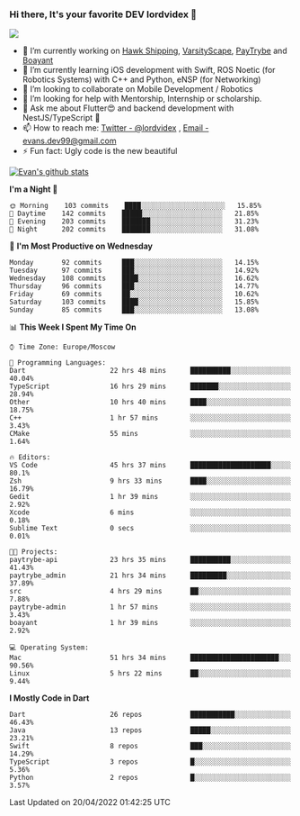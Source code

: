 ### Hi there, It's your favorite DEV lordvidex 👋
<img src="https://komarev.com/ghpvc/?username=lordvidex&label=Views&color=blue&style=plastic" />
<!--
**lordvidex/lordvidex** is a ✨ _special_ ✨ repository because its `README.md` (this file) appears on your GitHub profile.
Here are some ideas to get you started:
-->

- 🔭 I’m currently working on [Hawk Shipping](https://hawkshipping.com), [VarsityScape](https://varsityscape.com), [PayTrybe](https://www.paytrybe.com) and [Boayant](https://www.github.com/boayant-dev)
- 🌱 I’m currently learning iOS development with Swift, ROS Noetic (for Robotics Systems) with C++ and Python, eNSP (for Networking)
- 👯 I’m looking to collaborate on Mobile Development / Robotics
- 🤔 I’m looking for help with Mentorship, Internship or scholarship.
- 💬 Ask me about Flutter😍 and backend development with NestJS/TypeScript 🔮
- 📫 How to reach me: [Twitter - @lordvidex](https://twitter.com/lordvidex) , [Email - evans.dev99@gmail.com](mailto:evans.dev99@gmail.com?body=Hello%20Evans,)
- ⚡ Fun fact: Ugly code is the new beautiful 

<div>
<!-- <a href="https://github.com/lordvidex">
  <img src="https://github-readme-stats.vercel.app/api/top-langs/?username=lordvidex&theme=light" />
</a>    -->
<!-- [![Top Langs](https://github-readme-stats.vercel.app/api/top-langs/?username=lordvidex)](https://github.com/lordvidex/)  -->

<a href="https://github.com/lordvidex">
 <img src="https://github-readme-stats.vercel.app/api?username=lordvidex&show_icons=true&theme=light&line_height=27" alt="Evan's github stats"/>
</a>
</div>


<!--
  <a href="https://github.com/iampawan/FlutterExampleApps">
    <img align="center" src="https://github-readme-stats.vercel.app/api/pin/?username=iampawan&repo=FlutterExampleApps&theme=light" />

  </a>
  <a href="https://github.com/iampawan/VelocityX">
   <img align="center" src="https://github-readme-stats.vercel.app/api/pin/?username=iampawan&repo=VelocityX&theme=light" />
  </a>
-->
<!--START_SECTION:waka-->
**I'm a Night 🦉** 

```text
🌞 Morning    103 commits    ████░░░░░░░░░░░░░░░░░░░░░   15.85% 
🌆 Daytime    142 commits    █████░░░░░░░░░░░░░░░░░░░░   21.85% 
🌃 Evening    203 commits    ███████░░░░░░░░░░░░░░░░░░   31.23% 
🌙 Night      202 commits    ███████░░░░░░░░░░░░░░░░░░   31.08%

```
📅 **I'm Most Productive on Wednesday** 

```text
Monday       92 commits     ███░░░░░░░░░░░░░░░░░░░░░░   14.15% 
Tuesday      97 commits     ███░░░░░░░░░░░░░░░░░░░░░░   14.92% 
Wednesday    108 commits    ████░░░░░░░░░░░░░░░░░░░░░   16.62% 
Thursday     96 commits     ███░░░░░░░░░░░░░░░░░░░░░░   14.77% 
Friday       69 commits     ██░░░░░░░░░░░░░░░░░░░░░░░   10.62% 
Saturday     103 commits    ████░░░░░░░░░░░░░░░░░░░░░   15.85% 
Sunday       85 commits     ███░░░░░░░░░░░░░░░░░░░░░░   13.08%

```


📊 **This Week I Spent My Time On** 

```text
⌚︎ Time Zone: Europe/Moscow

💬 Programming Languages: 
Dart                     22 hrs 48 mins      ██████████░░░░░░░░░░░░░░░   40.04% 
TypeScript               16 hrs 29 mins      ███████░░░░░░░░░░░░░░░░░░   28.94% 
Other                    10 hrs 40 mins      ████░░░░░░░░░░░░░░░░░░░░░   18.75% 
C++                      1 hr 57 mins        ░░░░░░░░░░░░░░░░░░░░░░░░░   3.43% 
CMake                    55 mins             ░░░░░░░░░░░░░░░░░░░░░░░░░   1.64%

🔥 Editors: 
VS Code                  45 hrs 37 mins      ████████████████████░░░░░   80.1% 
Zsh                      9 hrs 33 mins       ████░░░░░░░░░░░░░░░░░░░░░   16.79% 
Gedit                    1 hr 39 mins        ░░░░░░░░░░░░░░░░░░░░░░░░░   2.92% 
Xcode                    6 mins              ░░░░░░░░░░░░░░░░░░░░░░░░░   0.18% 
Sublime Text             0 secs              ░░░░░░░░░░░░░░░░░░░░░░░░░   0.01%

🐱‍💻 Projects: 
paytrybe-api             23 hrs 35 mins      ██████████░░░░░░░░░░░░░░░   41.43% 
paytrybe_admin           21 hrs 34 mins      █████████░░░░░░░░░░░░░░░░   37.89% 
src                      4 hrs 29 mins       ██░░░░░░░░░░░░░░░░░░░░░░░   7.88% 
paytrybe-admin           1 hr 57 mins        ░░░░░░░░░░░░░░░░░░░░░░░░░   3.43% 
boayant                  1 hr 39 mins        ░░░░░░░░░░░░░░░░░░░░░░░░░   2.92%

💻 Operating System: 
Mac                      51 hrs 34 mins      ██████████████████████░░░   90.56% 
Linux                    5 hrs 22 mins       ██░░░░░░░░░░░░░░░░░░░░░░░   9.44%

```

**I Mostly Code in Dart** 

```text
Dart                     26 repos            ███████████░░░░░░░░░░░░░░   46.43% 
Java                     13 repos            █████░░░░░░░░░░░░░░░░░░░░   23.21% 
Swift                    8 repos             ███░░░░░░░░░░░░░░░░░░░░░░   14.29% 
TypeScript               3 repos             █░░░░░░░░░░░░░░░░░░░░░░░░   5.36% 
Python                   2 repos             █░░░░░░░░░░░░░░░░░░░░░░░░   3.57%

```



 Last Updated on 20/04/2022 01:42:25 UTC
<!--END_SECTION:waka-->
